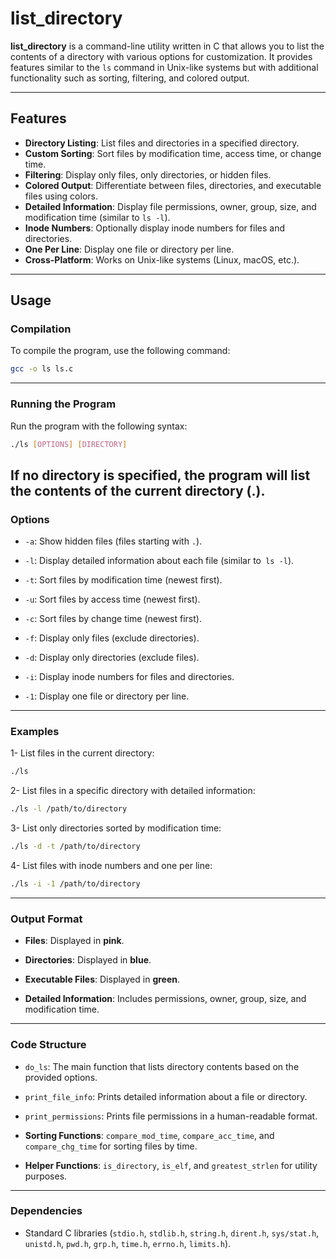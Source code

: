 # list_directory

**list_directory** is a command-line utility written in C that allows you to list the contents of a directory with various options for customization. It provides features similar to the `ls` command in Unix-like systems but with additional functionality such as sorting, filtering, and colored output.

---

## Features

- **Directory Listing**: List files and directories in a specified directory.
- **Custom Sorting**: Sort files by modification time, access time, or change time.
- **Filtering**: Display only files, only directories, or hidden files.
- **Colored Output**: Differentiate between files, directories, and executable files using colors.
- **Detailed Information**: Display file permissions, owner, group, size, and modification time (similar to `ls -l`).
- **Inode Numbers**: Optionally display inode numbers for files and directories.
- **One Per Line**: Display one file or directory per line.
- **Cross-Platform**: Works on Unix-like systems (Linux, macOS, etc.).

---

## Usage

### Compilation

To compile the program, use the following command:

```bash
gcc -o ls ls.c
```
---
### Running the Program
Run the program with the following syntax:

```bash
./ls [OPTIONS] [DIRECTORY]
```
If no directory is specified, the program will list the contents of the current directory (.).
------------------------------
### Options
* `-a`: Show hidden files (files starting with `.`).

* `-l`: Display detailed information about each file (similar to` ls -l`).

* `-t`: Sort files by modification time (newest first).

* `-u`: Sort files by access time (newest first).

* `-c`: Sort files by change time (newest first).

* `-f`: Display only files (exclude directories).

* `-d`: Display only directories (exclude files).

* `-i`: Display inode numbers for files and directories.

* `-1`: Display one file or directory per line.
----------------------------------
### Examples

1- List files in the current directory:
```bash
./ls 
```
2- List files in a specific directory with detailed information:
```bash
./ls -l /path/to/directory
```
3- List only directories sorted by modification time:
```bash
./ls -d -t /path/to/directory
```
4- List files with inode numbers and one per line:
```bash
./ls -i -1 /path/to/directory
```

------------------------
### Output Format 

* **Files**: Displayed in **pink**.

* **Directories**: Displayed in **blue**.

* **Executable Files**: Displayed in **green**.

* **Detailed Information**: Includes permissions, owner, group, size, and modification time.
----

### Code Structure

* `do_ls`: The main function that lists directory contents based on the provided options.



* `print_file_info`: Prints detailed information about a file or directory.

* `print_permissions`: Prints file permissions in a human-readable format.

* **Sorting Functions**: `compare_mod_time`, `compare_acc_time`, and `compare_chg_time` for sorting files by time.

* **Helper Functions**: `is_directory`, `is_elf`, and `greatest_strlen` for utility purposes.
---

### Dependencies

* Standard C libraries (`stdio.h`, `stdlib.h`, `string.h`, `dirent.h`, `sys/stat.h`, `unistd.h`, `pwd.h`, `grp.h`, `time.h`, `errno.h`, `limits.h`).

